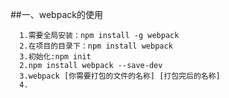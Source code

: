 ##一、webpack的使用

      1.需要全局安装：npm install -g webpack
      2.在项目的目录下：npm install webpack
      3.初始化:npm init
      2.npm install webpack --save-dev
      3.webpack [你需要打包的文件的名称] [打包完后的名称]
      4.